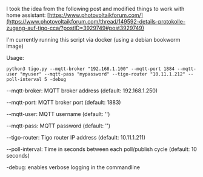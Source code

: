I took the idea from the following post and modified things to work with home assistant:
[https://www.photovoltaikforum.com/](https://www.photovoltaikforum.com/thread/149592-details-protokolle-zugang-auf-tigo-cca/?postID=3929749#post3929749)


I'm currently running this script via docker (using a debian bookworm image)

Usage:
```
python3 tigo.py --mqtt-broker "192.168.1.100" --mqtt-port 1884 --mqtt-user "myuser" --mqtt-pass "mypassword" --tigo-router "10.11.1.212" --poll-interval 5 -debug
```


--mqtt-broker: MQTT broker address (default: 192.168.1.250)

--mqtt-port: MQTT broker port (default: 1883)

--mqtt-user: MQTT username (default: '')

--mqtt-pass: MQTT password (default: '')

--tigo-router: Tigo router IP address (default: 10.11.1.211)

--poll-interval: Time in seconds between each poll/publish cycle (default: 10 seconds)

-debug: enables verbose logging in the commandline
